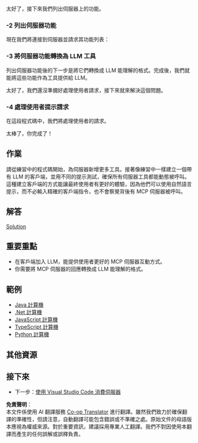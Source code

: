 <!--
CO_OP_TRANSLATOR_METADATA:
{
  "original_hash": "f74887f51a69d3f255cb83d0b517c623",
  "translation_date": "2025-07-13T18:48:57+00:00",
  "source_file": "03-GettingStarted/03-llm-client/README.md",
  "language_code": "tw"
}
-->
太好了，接下來我們列出伺服器上的功能。

### -2 列出伺服器功能

現在我們將連接到伺服器並請求其功能列表：

### -3 將伺服器功能轉換為 LLM 工具

列出伺服器功能後的下一步是將它們轉換成 LLM 能理解的格式。完成後，我們就能將這些功能作為工具提供給 LLM。

太好了，我們還沒準備好處理使用者請求，接下來就來解決這個問題。

### -4 處理使用者提示請求

在這段程式碼中，我們將處理使用者的請求。

太棒了，你完成了！

## 作業

請從練習中的程式碼開始，為伺服器新增更多工具。接著像練習中一樣建立一個帶有 LLM 的客戶端，並用不同的提示測試，確保所有伺服器工具都能動態被呼叫。這種建立客戶端的方式能讓最終使用者有更好的體驗，因為他們可以使用自然語言提示，而不必輸入精確的客戶端指令，也不會察覺背後有 MCP 伺服器被呼叫。

## 解答

[Solution](/03-GettingStarted/03-llm-client/solution/README.md)

## 重要重點

- 在客戶端加入 LLM，能提供使用者更好的 MCP 伺服器互動方式。
- 你需要將 MCP 伺服器的回應轉換成 LLM 能理解的格式。

## 範例

- [Java 計算機](../samples/java/calculator/README.md)
- [.Net 計算機](../../../../03-GettingStarted/samples/csharp)
- [JavaScript 計算機](../samples/javascript/README.md)
- [TypeScript 計算機](../samples/typescript/README.md)
- [Python 計算機](../../../../03-GettingStarted/samples/python)

## 其他資源

## 接下來

- 下一步：[使用 Visual Studio Code 消費伺服器](../04-vscode/README.md)

**免責聲明**：  
本文件係使用 AI 翻譯服務 [Co-op Translator](https://github.com/Azure/co-op-translator) 進行翻譯。雖然我們致力於確保翻譯的準確性，但請注意，自動翻譯可能包含錯誤或不準確之處。原始文件的母語版本應視為權威來源。對於重要資訊，建議採用專業人工翻譯。我們不對因使用本翻譯而產生的任何誤解或誤釋負責。